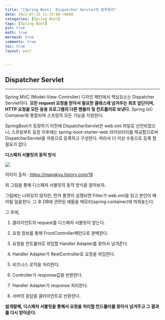 ```yaml
---
title: "[Spring Boot]  Dispatcher Servlet의 동작원리"
date: 2022-07-15 11:33:00 +0800
categories: [Spring Boot]
tags: [Spring Boot]
pin: true
math: true
mermaid: true
comments: true
toc: true
layout: post

  
---
```

## **Dispatcher Servlet**
---
Spring MVC (Model-View-Controller) 디자인 패턴에서 핵심요소는  Dispatcher Servlet이다. **모든 request 요청을 받아서 필요한 클래스에 넘겨주는 최초 앞단이며, HTTP 요청을 모든 응용 프로그램의 다른 핸들러 및 컨트롤러로 보낸다.** Spring IoC Container와 통합되며 스프링의 모든 기능을 지원한다.

SpringBoot가 등장하기 이전에 DispatcherServlet은 web.xml 파일로 선언되었으나, 스프링부트 등장 이후에는 spring-boot-starter-web 라이브러리를 제공함으로써 DispatcherServlet을 자동으로 등록하고 구성한다. 따라서 더 이상 수동으로 등록 할 필요가 없다.

**디스패처 서블릿의 동작 방식**

![](https://blog.kakaocdn.net/dn/dWVTGV/btso8yxQ9RL/RbGIe20sKD5fqkdbXDUKs1/img.png)

이미지 출처 : https://mangkyu.tistory.com/18

위 그림을 통해 디스패처 서블릿의 동작 방식을 알아보자.

그림에는 나와있지 않지만, 먼저 톰캣이 실행되면 Filter가 web.xml을 읽고 본인이 해야될 일을한다. 그 후 DB에 관련된 애들을 메모리(spring container)에 띄워놓는다.

그 후에,

1) 클라이언트의 request를 디스패처 서블릿이 받는다.

2) 요청 정보를 통해 FrontController패턴으로 분배한다.

3) 요청을 컨트롤러로 위임할 Handler Adapter를 찾아서 넘겨준다.

4) Handler Adapter가 RestController로 요청을 위임한다.

5) 비즈니스 로직을 처리한다.

6) Controller가 response값을 반환한다.

7)  Handler Adapter가 response 처리한다.

8) 서버의 응답을 클라이언트로 반환한다.

**쉽게말해, 디스패처 서블릿을 통해서 요청을 처리할 컨드롤러를 찾아서 넘겨주고 그 결과를 다시 받아온다.**

